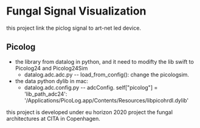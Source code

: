 # Fungal Signal Visualization

this project link the piclog signal to art-net led device.

## Picolog
- the library from datalog in python, and it need to modifty the lib swift to Picolog24 and Picolog24Sim
    - datalog.adc.adc.py -- load_from_config():
        change the picologsim.
- the data python dylib in mac:
    - datalog.adc.config.py -- adcConfig. self["picolog"] = 'lib_path_adc24': '/Applications/PicoLog.app/Contents/Resources/libpicohrdl.dylib' 


this project is developed under eu horizon 2020 project the fungal architectures at CITA in Copenhagen.